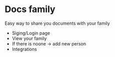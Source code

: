 # Docs family 

Easy way to share you documents with your family 


- Siging/Login page 
- View your family 
- If there is noone -> add new person 
- Integrations  
